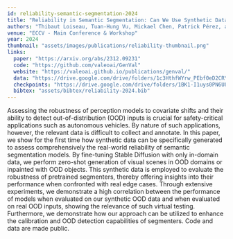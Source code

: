 ```yaml
---
id: reliability-semantic-segmentation-2024
title: "Reliability in Semantic Segmentation: Can We Use Synthetic Data?"
authors: "Thibaut Loiseau, Tuan-Hung Vu, Mickael Chen, Patrick Pérez, and Matthieu Cord"
venue: "ECCV - Main Conference & Workshop"
year: 2024
thumbnail: "assets/images/publications/reliability-thumbnail.png"
links:
  paper: "https://arxiv.org/abs/2312.09231"
  code: "https://github.com/valeoai/GenVal"
  website: "https://valeoai.github.io/publications/genval/"
  data: "https://drive.google.com/drive/folders/1c3HthfWYrw_PEbf0eD2CRYp-xwYmxbLV"
  checkpoints: "https://drive.google.com/drive/folders/1BK1-I1uys0PN6U8KEVDjkLwMAQIbKJho"
  bibtex: "assets/bibtex/reliability-2024.bib"
---
```

Assessing the robustness of perception models to covariate shifts and their ability to detect out-of-distribution (OOD) inputs is crucial for safety-critical applications such as autonomous vehicles. By nature of such applications, however, the relevant data is difficult to collect and annotate. In this paper, we show for the first time how synthetic data can be specifically generated to assess comprehensively the real-world reliability of semantic segmentation models. By fine-tuning Stable Diffusion with only in-domain data, we perform zero-shot generation of visual scenes in OOD domains or inpainted with OOD objects. This synthetic data is employed to evaluate the robustness of pretrained segmenters, thereby offering insights into their performance when confronted with real edge cases. Through extensive experiments, we demonstrate a high correlation between the performance of models when evaluated on our synthetic OOD data and when evaluated on real OOD inputs, showing the relevance of such virtual testing. Furthermore, we demonstrate how our approach can be utilized to enhance the calibration and OOD detection capabilities of segmenters. Code and data are made public.